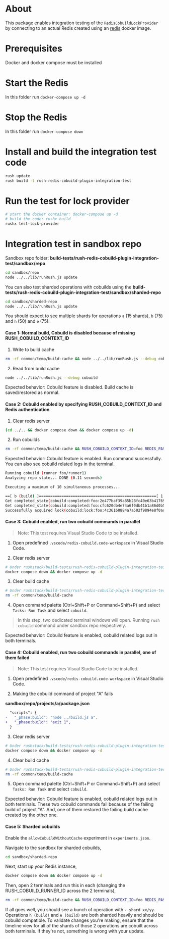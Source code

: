 # About

This package enables integration testing of the `RedisCobuildLockProvider` by connecting to an actual Redis created using an [redis](https://hub.docker.com/_/redis) docker image.

# Prerequisites

Docker and docker compose must be installed

# Start the Redis

In this folder run `docker-compose up -d`

# Stop the Redis

In this folder run `docker-compose down`

# Install and build the integration test code

```sh
rush update
rush build -t rush-redis-cobuild-plugin-integration-test
```

# Run the test for lock provider

```sh
# start the docker container: docker-compose up -d
# build the code: rushx build
rushx test-lock-provider
```

# Integration test in sandbox repo

Sandbox repo folder: **build-tests/rush-redis-cobuild-plugin-integration-test/sandbox/repo**

```sh
cd sandbox/repo
node ../../lib/runRush.js update
```

You can also test sharded operations with cobuilds using the **build-tests/rush-redis-cobuild-plugin-integration-test/sandbox/sharded-repo**
```sh
cd sandbox/sharded-repo
node ../../lib/runRush.js update
```
You should expect to see multiple shards for operations `a` (15 shards), `b` (75) and `h` (50) and `e` (75).

#### Case 1: Normal build, Cobuild is disabled because of missing RUSH_COBUILD_CONTEXT_ID

1. Write to build cache

```sh
rm -rf common/temp/build-cache && node ../../lib/runRush.js --debug cobuild
```

2. Read from build cache

```sh
node ../../lib/runRush.js --debug cobuild
```

Expected behavior: Cobuild feature is disabled. Build cache is saved/restored as normal.

#### Case 2: Cobuild enabled by specifying RUSH_COBUILD_CONTEXT_ID and Redis authentication

1. Clear redis server

```sh
(cd ../.. && docker compose down && docker compose up -d)
```

2. Run cobuilds

```sh
rm -rf common/temp/build-cache && RUSH_COBUILD_CONTEXT_ID=foo REDIS_PASS=redis123 RUSH_COBUILD_RUNNER_ID=runner1 node ../../lib/runRush.js --debug cobuild
```

Expected behavior: Cobuild feature is enabled. Run command successfully.
You can also see cobuild related logs in the terminal.

```sh
Running cobuild (runner foo/runner1)
Analyzing repo state... DONE (0.11 seconds)

Executing a maximum of 10 simultaneous processes...

==[ b (build) ]====================================================[ 1 of 9 ]==
Get completed_state(cobuild:completed:foo:2e477baf39a85b28fc40e63b417692fe8afcc023)_package(b)_phase(_phase:build): SUCCESS;2e477baf39a85b28fc40e63b417692fe8afcc023
Get completed_state(cobuild:completed:foo:cfc620db4e74a6f0db41b1a86d0b5402966b97f3)_package(a)_phase(_phase:build): SUCCESS;cfc620db4e74a6f0db41b1a86d0b5402966b97f3
Successfully acquired lock(cobuild:lock:foo:4c36160884a7a502f9894e8f0adae05c45c8cc4b)_package(b)_phase(_phase:build) to runner(runner1) and it expires in 30s
```

#### Case 3: Cobuild enabled, run two cobuild commands in parallel

> Note: This test requires Visual Studio Code to be installed.

1. Open predefined `.vscode/redis-cobuild.code-workspace` in Visual Studio Code.

2. Clear redis server

```sh
# Under rushstack/build-tests/rush-redis-cobuild-plugin-integration-test
docker compose down && docker compose up -d
```

3. Clear build cache

```sh
# Under rushstack/build-tests/rush-redis-cobuild-plugin-integration-test/sandbox/repo
rm -rf common/temp/build-cache
```

4. Open command palette (Ctrl+Shift+P or Command+Shift+P) and select `Tasks: Run Task` and select `cobuild`.

> In this step, two dedicated terminal windows will open. Running `rush cobuild` command under sandbox repo respectively.

Expected behavior: Cobuild feature is enabled, cobuild related logs out in both terminals.

#### Case 4: Cobuild enabled, run two cobuild commands in parallel, one of them failed

> Note: This test requires Visual Studio Code to be installed.

1. Open predefined `.vscode/redis-cobuild.code-workspace` in Visual Studio Code.

2. Making the cobuild command of project "A" fails

**sandbox/repo/projects/a/package.json**

```diff
  "scripts": {
-   "_phase:build": "node ../build.js a",
+   "_phase:build": "exit 1",
  }
```

3. Clear redis server

```sh
# Under rushstack/build-tests/rush-redis-cobuild-plugin-integration-test
docker compose down && docker compose up -d
```

4. Clear build cache

```sh
# Under rushstack/build-tests/rush-redis-cobuild-plugin-integration-test/sandbox/repo
rm -rf common/temp/build-cache
```

5. Open command palette (Ctrl+Shift+P or Command+Shift+P) and select `Tasks: Run Task` and select `cobuild`.

Expected behavior: Cobuild feature is enabled, cobuild related logs out in both terminals. These two cobuild commands fail because of the failing build of project "A". And, one of them restored the failing build cache created by the other one.

#### Case 5: Sharded cobuilds

Enable the `allowCobuildWithoutCache` experiment in `experiments.json`.

Navigate to the sandbox for sharded cobuilds,
```sh
cd sandbox/sharded-repo
```

Next, start up your Redis instance,
```sh
docker compose down && docker compose up -d
```

Then, open 2 terminals and run this in each (changing the RUSH_COBUILD_RUNNER_ID across the 2 terminals),
```sh
rm -rf common/temp/build-cache && RUSH_COBUILD_CONTEXT_ID=foo REDIS_PASS=redis123 RUSH_COBUILD_RUNNER_ID=runner1 node ../../lib/runRush.js cobuild -p 10 --timeline
```

If all goes well, you should see a bunch of operation with `- shard xx/yy`. Operations `h (build)` and `e (build)` are both sharded heavily and should be cobuild compatible. To validate changes you're making, ensure that the timeline view for all of the shards of those 2 operations are cobuilt across both terminals. If they're not, something is wrong with your update.